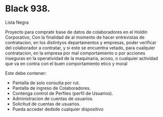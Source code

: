# Black 938.

Lista Negra

Proyecto para compratir base de datos de colaboradores en el Holdin Corporativo, Con la finalidad
de al momento de hacer entrevistas de contratacion, en los distintyos departamentos y empresas, poder 
verificar del colaborador a contratar, y si este se encuentra vetado, para cualquier contratacion, en la empresa
por mal comportamiento o por acciones inseguras en la operatividad de la maquinaria, acoso, o cualquier actividad 
que va en contra con el buen comportamiento etico y moral

Este debe contener:
- Pantalla de solo consulta por rut.
- Pantalla de ingreso de Colaboradores.
- Contenga control de Perfiles  (perfil de Usuarios).
- Administracion de cuentas de usuarios.
- Solicitud de cuentas de usuarios.
- Pueda acceder dedsde cualquier dispositivo

